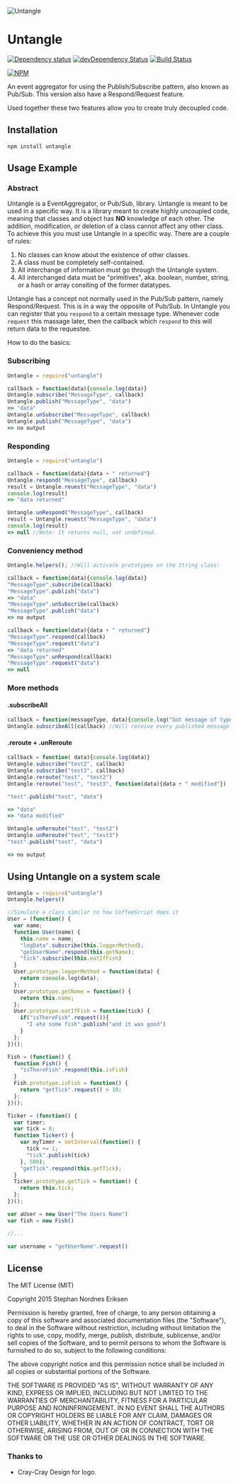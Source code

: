 ![Untangle](/Untangle.png?raw=true)

# Untangle

[![Dependency status](https://img.shields.io/david/stephan-nordnes-eriksen/untangle.svg?style=flat)](https://david-dm.org/stephan-nordnes-eriksen/untangle)
[![devDependency Status](https://img.shields.io/david/dev/stephan-nordnes-eriksen/untangle.svg?style=flat)](https://david-dm.org/stephan-nordnes-eriksen/untangle#info=devDependencies)
[![Build Status](https://img.shields.io/travis/stephan-nordnes-eriksen/untangle.svg?style=flat&branch=master)](https://travis-ci.org/stephan-nordnes-eriksen/untangle)

[![NPM](https://nodei.co/npm/untangle.svg?style=flat)](https://npmjs.org/package/untangle)

An event aggregator for using the Publish/Subscribe pattern, also known as Pub/Sub. This version also have a Respond/Request feature.

Used together these two features allow you to create truly decoupled code. 

## Installation

    npm install untangle

## Usage Example

### Abstract
Untangle is a EventAggregator, or Pub/Sub, library. Untangle is meant to be used in a specific way. It is a library meant to create highly uncoupled code, meaning that classes and object has **NO** knowledge of each other. The addition, modification, or deletion of a class cannot affect any other class. To achieve this you must use Untangle in a specific way. There are a couple of rules:

1. No classes can know about the existence of other classes.
2. A class must be completely self-contained.
3. All interchange of information must go through the Untangle system.
4. All interchanged data must be "primitives", aka. boolean, number, string, or a hash or array consiting of the former datatypes.

Untangle has a concept not normally used in the Pub/Sub pattern, namely Respond/Request. This is in a way the opposite of Pub/Sub. In Untangle you can register that you `respond` to a certain message type. Whenever code `request` this massage later, then the callback which `respond` to this will return data to the requestee.

How to do the basics:

### Subscribing

```javascript
Untangle = require("untangle")

callback = function(data){console.log(data)}
Untangle.subscribe("MessageType", callback)
Untangle.publish("MessageType", "data")
=> "data"
Untangle.unSubscribe("MessageType", callback)
Untangle.publish("MessageType", "data")
=> no output
```

### Responding

```javascript
Untangle = require("untangle")

callback = function(data){data + " returned"}
Untangle.respond("MessageType", callback)
result = Untangle.reuest("MessageType", "data")
console.log(result)
=> "data returned"

Untangle.unRespond("MessageType", callback)
result = Untangle.reuest("MessageType", "data")
console.log(result)
=> null //Note: It returns null, not undefined.
```


### Conveniency method

```javascript
Untangle.helpers(); //Will activate prototypes on the String class:

callback = function(data){console.log(data)}
"MessageType".subscribe(callback)
"MessageType".publish("data")
=> "data"
"MessageType".unSubscribe(callback)
"MessageType".publish("data")
=> no output

callback = function(data){data + " returned"}
"MessageType".respond(callback)
"MessageType".request("data")
=> "data returned"
"MessageType".unRespond(callback)
"MessageType".request("data")
=> null
```

### More methods

#### .subscribeAll
```javascript
callback = function(messageType, data){console.log("Got message of type" + messageType + ", with data " + data)}
Untangle.subscribeAll(callback) //Will receive every published message created. Great for logging all activity in the system.
```

#### .reroute + .unReroute
```javascript
callback = function( data){console.log(data)}
Untangle.subscribe("test2", callback)
Untangle.subscribe("test3", callback)
Untangle.reroute("test", "test2")
Untangle.reroute("test", "test3", function(data){data + " modified"})

"test".publish("test", "data")

=> "data"
=> "data modified"

Untangle.unReroute("test", "test2")
Untangle.unReroute("test", "test3")
"test".publish("test", "data")

=> no output
```

## Using Untangle on a system scale

```javascript
Untangle = require("untangle")
Untangle.helpers()

//Simulate a class similar to how CoffeeScript does it
User = (function() {
  var name;
  function User(name) {
    this.name = name;
    "logData".subscribe(this.loggerMethod);
    "getUserName".respond(this.getName);
    "tick".subscribe(this.eatIfFish)
  }
  User.prototype.loggerMethod = function(data) {
    return console.log(data);
  };
  User.prototype.getName = function() {
    return this.name;
  };
  User.prototype.eatIfFish = function(tick) {
    if("isThereFish".request()){
      "I ate some fish".publish("and it was good")
    }
  };
})();

Fish = (function() {
  function Fish() {
    "isThereFish".respond(this.isFish)
  }
  Fish.prototype.isFish = function() {
    return "getTick".request() > 10;
  };
})();

Ticker = (function() {
  var timer;
  var tick = 0;
  function Ticker() {
    var myTimer = setInterval(function() {
      tick += 1;
      "tick".publish(tick)
    }, 500);
    "getTick".respond(this.getTick);
  }
  Ticker.prototype.getTick = function() {
    return this.tick;
  };
})();

var aUser = new User("The Users Name")
var fish = new Fish()

//...

var username = "getUserName".request()

```


## License

The MIT License (MIT)

Copyright 2015 Stephan Nordnes Eriksen

Permission is hereby granted, free of charge, to any person obtaining a copy
of this software and associated documentation files (the "Software"), to deal
in the Software without restriction, including without limitation the rights
to use, copy, modify, merge, publish, distribute, sublicense, and/or sell
copies of the Software, and to permit persons to whom the Software is
furnished to do so, subject to the following conditions:

The above copyright notice and this permission notice shall be included in
all copies or substantial portions of the Software.

THE SOFTWARE IS PROVIDED "AS IS", WITHOUT WARRANTY OF ANY KIND, EXPRESS OR
IMPLIED, INCLUDING BUT NOT LIMITED TO THE WARRANTIES OF MERCHANTABILITY,
FITNESS FOR A PARTICULAR PURPOSE AND NONINFRINGEMENT. IN NO EVENT SHALL THE
AUTHORS OR COPYRIGHT HOLDERS BE LIABLE FOR ANY CLAIM, DAMAGES OR OTHER
LIABILITY, WHETHER IN AN ACTION OF CONTRACT, TORT OR OTHERWISE, ARISING FROM,
OUT OF OR IN CONNECTION WITH THE SOFTWARE OR THE USE OR OTHER DEALINGS IN
THE SOFTWARE.


### Thanks to
 - Cray-Cray Design for logo.